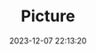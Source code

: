 ---
weight: 1
images:
- /images/edited/78.jpeg
title: Picture
date: 2023-12-07 22:13:20
tags: [luminar neo,work]
---